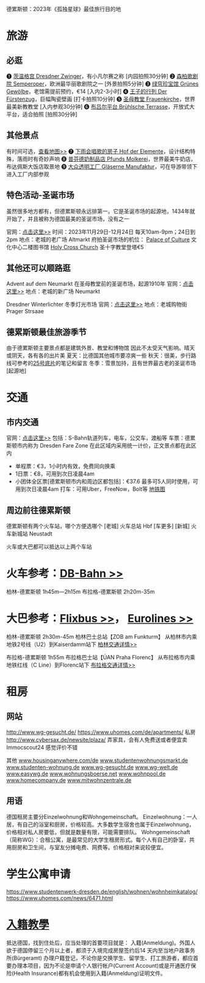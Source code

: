 德累斯顿：2023年《孤独星球》最佳旅行目的地

# 旅游
## 必逛
❶ [茨温格宫 Dresdner Zwinger](https://www.oumengke.com/viewthread.php?tid=140#GL21)，有小凡尔赛之称 [内园拍照30分钟]
❷ [森柏歌剧院 Semperoper](https://www.oumengke.com/viewthread.php?tid=140#GL22)，欧洲最华丽歌剧院之一 [外景拍照5分钟]
❸ [绿穹珍宝馆 Grünes Gewölbe](https://www.oumengke.com/viewthread.php?tid=140#GL23)，老馆需提前预约，€14 [入内2-3小时]
❹ [王子的行列 Der Fürstenzug](https://www.oumengke.com/viewthread.php?tid=140#GL24)，巨幅陶瓷壁画 [打卡拍照10分钟]
❺ [圣母教堂 Frauenkirche](https://www.oumengke.com/viewthread.php?tid=140#GL25)，世界最美新教教堂 [入内参观30分钟]
❻ [布吕尔平台 Brühlsche Terrasse](https://www.oumengke.com/viewthread.php?tid=140#GL26)，开放式大平台，适合拍照 [拍照30分钟]

## 其他景点
有时间可选，[查看地图>>](https://www.oumengke.com/viewthread.php?tid=140#map1)
❼ [下雨会唱歌的房子 Hof der Elemente](https://www.oumengke.com/viewthread.php?tid=140#GL27)，设计结构特殊，落雨时有奇妙声响
❽ [普芬德奶制品店 Pfunds Molkerei](https://www.oumengke.com/viewthread.php?tid=140#GL28)，世界最美牛奶店，布达佩斯大饭店取景地
❾ [大众透明工厂 Gläserne Manufaktur](https://www.oumengke.com/viewthread.php?tid=140#GL29)，可在导游带领下进入工厂内部参观

## 特色活动-圣诞市场
虽然很多地方都有，但德累斯顿永远排第一。它是圣诞市场的起源地，1434年就开始了，并且被称为德国最美的圣诞市场，没有之一

官网：[点击这里>>](https://striezelmarkt.dresden.de/en/)
时间：2023年11月29日-12月24日
每天10am-9pm；24日到2pm
地点：老城的老广场 Altmarkt
府拍圣诞市场的机位：
[Palace of Culture](https://maps.app.goo.gl/mdcBSumiSGGKTui76) 文化中心二楼图书馆
[Holy Cross Church](https://maps.app.goo.gl/jsAcRh6otJTvnmm39) 圣十字教堂登塔€5

## 其他还可以顺路逛
Advent auf dem Neumarkt
在圣母教堂前的圣诞市场，起源1910年
官网：[点击这里>>](https://www.adventaufdemneumarkt.de/home.html)
地点：老城的新广场 Neumarkt

Dresdner Winterlichter
冬季灯光市场
官网：[点击这里>>](https://www.dresdner-winterlichter.de/)
地点：老城购物街 Prager Strsaae

## 德累斯顿最佳旅游季节
由于德累斯顿主要景点都是建筑外景、教堂和博物馆
因此不太受天气影响。晴天或阴天，各有各的出片美
夏天：比德国其他城市要凉爽一些
秋天：很美，步行路线可参考的[25号底片](https://www.xiaohongshu.com/explore/654025c3000000001e03e64e)的笔记和留言
冬季：雪景加持，且有世界最古老的圣诞市场 [起源地]

# 交通
## 市内交通
官网：[点击这里>>](https://www.dvb.de/en-gb/)
包括：S-Bahn轨道列车，电车，公交车，渡船等
车票：德累斯顿市内称为 Dresden Fare Zone
在此区域内采用统一计价，正文景点都在此区内
- 单程票：€3，1小时内有效，免费同向换乘
- 1日票：€8，可用到次日凌晨4am
- 小团体全区票[德累斯顿市内和周边区都包括]：€37.6
最多可5人同时使用，可用到次日凌晨4am
打车：可用Uber，FreeNow，Bolt等
[地铁图](https://img.oumengke.com/attachments//month_2_2311/2311252124f8014362bb5b5338.png)

## 周边前往德累斯顿
德累斯顿有两个火车站，哪个方便选哪个
[老城] 火车总站 Hbf [车更多]
[新城] 火车新城站 Neustadt

火车或大巴都可以抵达以上两个车站
# 火车参考：[DB-Bahn >>](https://www.bahn.com/en)
柏林-德累斯顿 1h45m—2h15m
布拉格-德累斯顿 2h20m-35m

# 大巴参考：[Flixbus >>](https://global.flixbus.com/)， [Eurolines >>](https://eurolines.com/en/home/)
柏林-德累斯顿 2h30m-45m
柏林巴士总站【ZOB am Funkturm】
从柏林市内乘地铁2号线（U2）到Kaiserdamm站下
[柏林交通详情>>](https://www.oumengke.com/viewthread.php?tid=78#GL13)

布拉格-德累斯顿 1h55m
布拉格巴士站【ÚAN Praha Florenc】
从布拉格市内乘地铁红线（C Line）到Florenc站下
[布拉格交通详情>>](https://www.oumengke.com/viewthread.php?tid=99#GL13)

# 租房
## 网站
http://www.wg-gesucht.de/
https://www.uhomes.com/de/apartments/  私房
http://www.cybersax.de/newsite/plaza/ 弄家具，会有人免费送或者便宜卖
Immocscout24 感觉评价不错

其他
www.housinganywhere.com/de
www.studentenwohnungsmarkt.de
www.studenten-wohnung.de
www.wg-gesucht.de
www.wg-welt.de
www.easywg.de
www.wohnungsboerse.net
www.wohnpool.de
www.homecompany.de
www.mitwohnzentrale.de

## 用语
德国租房主要分Einzelwohnung和Wohngemeinschaft。
Einzelwohnung：一人居，有自己的浴室和厨房，价格较高。大多数学生宿舍也属于Einzelwohnung，价格相对私人房要低，但就是数量有限，可能需要排队。
Wohngemeinschaft（简称WG）：合租公寓，是最常见的大学生租房形式。每个人有自己的卧室，共用厨房和卫生间，与室友分摊电费、网费等。价格相对来说较便宜。

# 学生公寓申请
https://www.studentenwerk-dresden.de/english/wohnen/wohnheimkatalog/
https://www.uhomes.com/news/6471.html

# [入籍教學](https://willstudy.tw/germany-anmeldung/)
抵达德国，找到住处后，应当处理的首要项目就是： 入籍(Anmeldung)。外国人欲于德国停留三个月以上者，都须于入境完成房屋签约后14 天内至当地户政事务所(Bürgeramt) 办理户籍登记，不论你是交换学生、留学生、打工旅游者，都应首要办理本项目，因为不论是申请个人银行帐户(Current Account)或是开通医疗保险(Health Insurance)都有机会使用到入籍(Anmeldung)证明文件。


